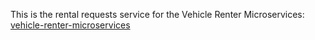 This is the rental requests service for the Vehicle Renter Microservices:
[vehicle-renter-microservices](https://github.com/oenegm/vehicle-renter-microservices)
